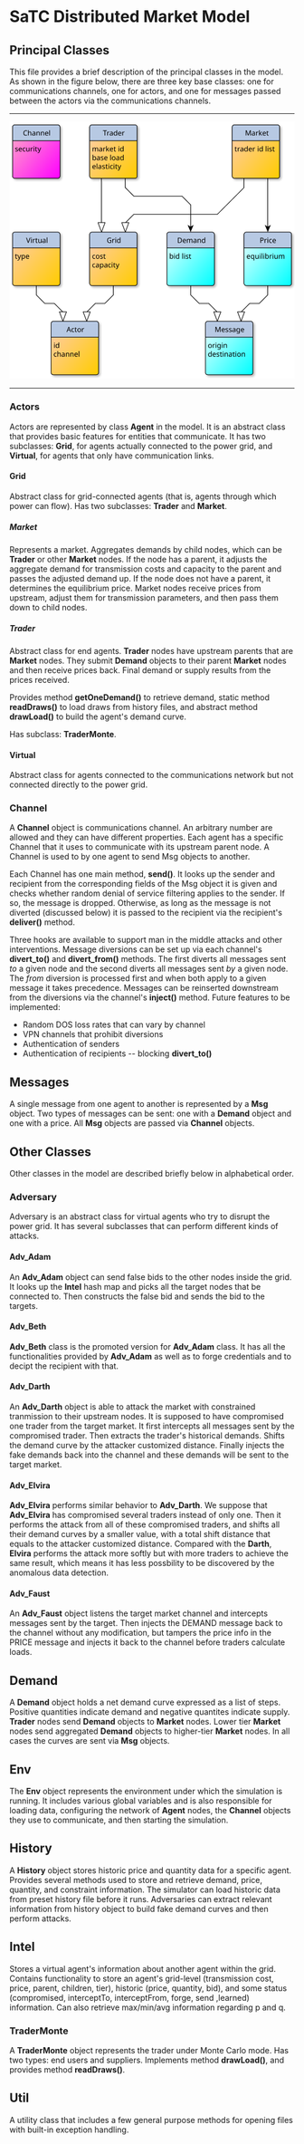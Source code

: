 # SaTC Distributed Market Model

## Principal Classes

This file provides a brief description of the principal classes in the model. As shown in the figure below, there are three key base classes: one for communications channels, one for actors, and one for messages passed between the actors via the communications channels.

---

![class diagram](uml-v3.svg)

---

### Actors

Actors are represented by class __Agent__ in the model. It is an abstract class that provides basic features for entities that communicate.  It has two subclasses: __Grid__, for agents actually connected to the power grid, and __Virtual__, for agents that only have communication
links.

#### Grid

Abstract class for grid-connected agents (that is, agents through which power can flow). Has two subclasses: __Trader__ and __Market__.

##### Market

Represents a market.  Aggregates demands by child nodes, which can be __Trader__ or other __Market__ nodes. If the node has a parent, it adjusts the aggregate demand for transmission costs and capacity to the parent and passes the adjusted demand up.  If the node does not have a parent, it determines the equilibrium price.  Market nodes receive prices from upstream, adjust them for transmission parameters, and then pass them down to child nodes.

##### Trader

Abstract class for end agents. __Trader__ nodes have upstream parents that are __Market__ nodes.  They submit __Demand__ objects to their parent __Market__ nodes and then receive prices back. Final demand or supply results from the prices received.

Provides method __getOneDemand()__ to retrieve demand, static method __readDraws()__ to load draws from history files, and abstract method __drawLoad()__ to build the agent's demand curve.

Has subclass: __TraderMonte__.

#### Virtual

Abstract class for agents connected to the communications network but not connected directly to the power grid.

### Channel

A __Channel__ object is communications channel.  An arbitrary number are allowed and they can have different properties.  Each agent has a specific Channel that it uses to communicate with its upstream parent node.  A Channel is used to by one agent to send Msg objects to another.

Each Channel has one main method, __send()__.  It looks up the sender and recipient from the corresponding fields of the Msg object it is given and checks whether random denial of service filtering applies to the sender.  If so, the message is dropped. Otherwise, as long as the message is not diverted (discussed below) it is passed to the recipient via the recipient's __deliver()__ method.

Three hooks are available to support man in the middle attacks and other interventions.  Message diversions can be set up via each channel's __divert_to()__ and __divert_from()__ methods. The first diverts all messages sent *to* a given node and the second diverts all messages sent *by* a given node. The *from* diversion is processed first and when both apply to a given message it takes precedence.  Messages can be reinserted downstream from the diversions via the channel's __inject()__ method.  Future features to be implemented:

* Random DOS loss rates that can vary by channel
* VPN channels that prohibit diversions
* Authentication of senders
* Authentication of recipients -- blocking __divert_to()__

## Messages

A single message from one agent to another is represented by a __Msg__ object.  Two types of messages can be sent: one with a __Demand__ object and one with a price.  All __Msg__ objects are passed via __Channel__ objects.

## Other Classes

Other classes in the model are described briefly below in alphabetical order.

### Adversary

Adversary is an abstract class for virtual agents who try to disrupt the power grid. It has several subclasses that can perform different kinds of attacks.

#### Adv_Adam

An __Adv_Adam__ object can send false bids to the other nodes inside the grid. It looks up the __Intel__ hash map and picks all the target nodes that be connected to. Then constructs the false bid and sends the bid to the targets.

#### Adv_Beth

__Adv_Beth__ class is the promoted version for __Adv_Adam__ class. It has all the functionalities provided by __Adv_Adam__ as well as to forge credentials and to decipt the recipient with that.

#### Adv_Darth

An __Adv_Darth__ object is able to attack the market with constrained tranmission to their upstream nodes. It is supposed to have compromised one trader from the target market. It first intercepts all messages sent by the compromised trader. Then extracts the trader's historical demands. Shifts the demand curve by the attacker customized distance. Finally injects the fake demands back into the channel and these demands will be sent to the target market.

#### Adv_Elvira

__Adv_Elvira__ performs similar behavior to __Adv_Darth__. We suppose that __Adv_Elvira__ has compromised several traders instead of only one. Then it performs the attack from all of these compromised traders, and shifts all their demand curves by a smaller value, with a total shift distance that equals to the attacker customized distance. Compared with the __Darth__, __Elvira__ performs the attack more softly but with more traders to achieve the same result, which means it has less possbility to be discovered by the anomalous data detection.

#### Adv_Faust

An __Adv_Faust__ object listens the target market channel and intercepts messages sent by the target. Then injects the DEMAND message back to the channel without any modification, but tampers the price info in the PRICE message and injects it back to the channel before traders calculate loads.

## Demand

A __Demand__ object holds a net demand curve expressed as a list of steps. Positive quantities indicate demand and negative quantites indicate supply. __Trader__ nodes send __Demand__ objects to __Market__ nodes.  Lower tier __Market__ nodes send aggregated __Demand__ objects to higher-tier __Market__ nodes.  In all cases the curves are sent via __Msg__ objects.

## Env

The __Env__ object represents the environment under which the simulation is running.  It includes various global variables and is also responsible for loading data, configuring the network of __Agent__ nodes, the __Channel__ objects they use to communicate, and then starting the simulation.

## History

A __History__ object stores historic price and quantity data for a specific agent. Provides several methods used to store and retrieve demand, price, quantity, and constraint information. The simulator can load historic data from preset history file before it runs. Adversaries can extract relevant information from history object to build fake demand curves and then perform attacks.

## Intel

Stores a virtual agent's information about another agent within the grid. Contains functionality to store an agent's grid-level (transmission cost, price, parent, children, tier), historic (price, quantity, bid), and some status (compromised, interceptTo, interceptFrom, forge, send ,learned) information. Can also retrieve max/min/avg information regarding p and q.

### TraderMonte

A __TraderMonte__ object represents the trader under Monte Carlo mode. Has two types: end users and suppliers. Implements method __drawLoad()__, and provides method __readDraws()__.

## Util

A utility class that includes a few general purpose methods for opening files with built-in exception handling.
